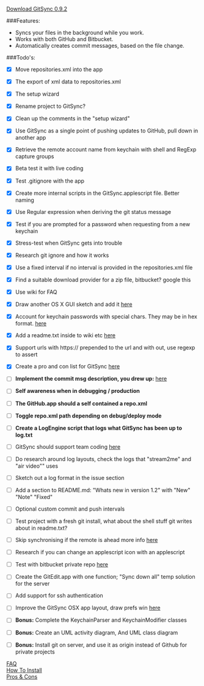 [Download GitSync 0.9.2](https://github.com/eonist/GitSync/releases/download/0.9.2/GitSync.app.zip) 

###Features:
- Syncs your files in the background while you work. 
- Works with both GitHub and Bitbucket. 
- Automatically creates commit messages, based on the file change.

###Todo's:
- [x] Move repositories.xml into the app
- [x] The export of xml data to repositories.xml
- [x] The setup wizard
- [x] Rename project to GitSync?
- [x] Clean up the comments in the "setup wizard"
- [x] Use GitSync as a single point of pushing updates to GitHub, pull down in another app
- [x] Retrieve the remote account name from keychain with shell and RegExp capture groups
- [x] Beta test it with live coding
- [x] Test .gitignore with the app
- [x] Create more internal scripts in the GitSync.applescript file. Better naming
- [x] Use Regular expression when deriving the git status message
- [x] Test if you are prompted for a password when requesting from a new keychain
- [x] Stress-test when GitSync gets into trouble
- [x] Research git ignore and how it works
- [x] Use a fixed interval if no interval is provided in the repositories.xml file
- [x] Find a suitable download provider for a zip file, bitbucket? google this
- [x] Use wiki for FAQ
- [x] Draw another OS X GUI sketch and add it [here](https://github.com/eonist/GitSync/issues/16)
- [x] Account for keychain passwords with special chars. They may be in hex format. [here](https://github.com/eonist/GitSync/issues/18)
- [x] Add a readme.txt inside to wiki etc [here](https://github.com/eonist/GitSync/issues/21)
- [x] Support urls with https:// prepended to the url and with out, use regexp to assert
- [x] Create a pro and con list for GitSync [here](https://github.com/eonist/GitSync/issues/19)
- [ ] **Implement the commit msg description, you drew up:** [here](https://github.com/eonist/GitSync/issues/10)
- [ ] **Self awareness when in debugging / production**
- [ ] **The GitHub.app should a self contained a repo.xml**
- [ ] **Toggle repo.xml path depending on debug/deploy mode**
- [ ] **Create a LogEngine script that logs what GitSync has been up to log.txt**
- [ ] GitSync should support team coding [here](https://github.com/eonist/GitSync/issues/23)
- [ ] Do research around log layouts, check the logs that "stream2me" and "air video"" uses
- [ ] Sketch out a log format in the issue section
- [ ] Add a section to README.md: "Whats new in version 1.2" with "New" "Note" "Fixed" 
- [ ] Optional custom commit and push intervals
- [ ] Test project with a fresh git install, what about the shell stuff git writes about in readme.txt?
- [ ] Skip synchronising if the remote is ahead more info [here](https://github.com/eonist/GitSync/issues/17)
- [ ] Research if you can change an applescript icon with an applescript
- [ ] Test with bitbucket private repo [here](https://github.com/eonist/GitSync/issues/20)
- [ ] Create the GitEdit.app with one function; "Sync down all" temp solution for the server
- [ ] Add support for ssh authentication
- [ ] Improve the GitSync OSX app layout, draw prefs win [here](https://github.com/eonist/GitSync/issues/16)
- [ ] **Bonus:** Complete the KeychainParser and KeychainModifier classes
- [ ] **Bonus:** Create an UML activity diagram, And UML class diagram
- [ ] **Bonus:** Install git on server, and use it as origin instead of Github for private projects


[FAQ](https://github.com/eonist/GitSync/wiki/Frequently-Asked-Questions)  
[How To Install](https://github.com/eonist/GitSync/wiki/How-to-install)  
[Pros & Cons](https://github.com/eonist/GitSync/wiki/Pros-&-Cons)  

